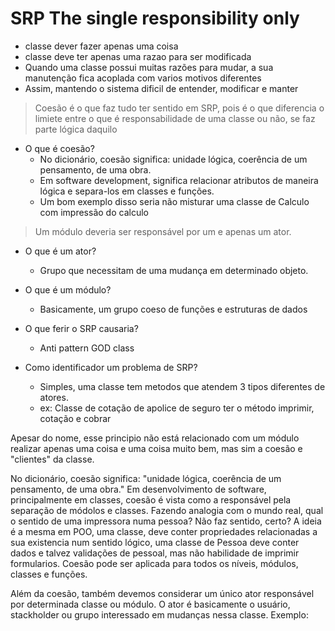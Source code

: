 # SRP The single responsibility only

- classe dever fazer apenas uma coisa
- classe deve ter apenas uma razao para ser modificada
- Quando uma classe possui muitas razões para mudar, a sua manutenção fica acoplada com varios motivos diferentes
- Assim, mantendo o sistema dificil de entender, modificar e manter

> Coesão é o que faz tudo ter sentido em SRP, pois é o que diferencia o limiete entre
> o que é responsabilidade de uma classe ou não, se faz parte lógica daquilo


- O que é coesão?
  - No dicionário, coesão significa: unidade lógica, coerência de um pensamento, de uma obra.
  - Em software development, significa relacionar atributos de maneira lógica e separa-los em classes e funções.
  - Um bom exemplo disso seria não misturar uma classe de Calculo com impressão do calculo


> Um módulo deveria ser responsável por um e apenas um ator.

- O que é um ator?
  - Grupo que necessitam de uma mudança em determinado objeto.

- O que é um módulo?
  - Basicamente, um grupo coeso de funções e estruturas de dados

- O que ferir o SRP causaria?
  - Anti pattern GOD class

- Como identificador um problema de SRP?
  - Simples, uma classe tem metodos que atendem 3 tipos diferentes de atores.
  - ex: Classe de cotação de apolice de seguro ter o método imprimir, cotação e cobrar


<p>Apesar do nome, esse principio não está relacionado com um módulo realizar apenas uma coisa e uma coisa muito bem, 
mas sim a coesão e "clientes" da classe.</p>

<p>No dicionário, coesão significa: "unidade lógica, coerência de um pensamento, de uma obra."
Em desenvolvimento de software, principalmente em classes, coesão é vista como a responsável pela separação de módolos e classes.
Fazendo analogia com o mundo real, qual o sentido de uma impressora numa pessoa? Não faz sentido, certo? A ideia é a mesma em POO, 
uma classe, deve conter propriedades relacionadas a sua existencia num sentido lógico, uma classe de Pessoa deve conter dados e talvez
validações de pessoal, mas não habilidade de imprimir formularios. Coesão pode ser aplicada para todos os níveis, módulos, classes e funções.
</p>

<p>Além da coesão, também devemos considerar um único ator responsável por determinada classe ou módulo. O ator é basicamente o usuário, stackholder ou grupo
interessado em mudanças nessa classe. Exemplo: </p>

